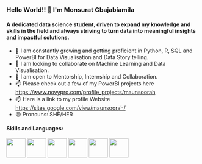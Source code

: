 ### Hello World!! 👋  I'm Monsurat Gbajabiamila

#### A dedicated data science student, driven to expand my knowledge and skills in the field and always striving to turn data into meaningful insights and impactful solutions.


- 🌱 I am constantly growing and getting proficient in Python, R, SQL and PowerBI for Data Visualisation and Data Story telling.
- 👯 I am looking to collaborate on Machine Learning and Data Visualisation.
- 🤔 I am open to Mentorship, Internship and Collaboration.
- 📫 Please check out a few of my PowerBI projects here https://www.novypro.com/profile_projects/maunsoorah 
- 📫 Here is a link to my profile Website https://sites.google.com/view/maunsoorah/
- 😄 Pronouns: SHE/HER

#### Skills and Languages:
<img src="https://user-images.githubusercontent.com/114883368/217717470-c17abf13-7ce9-4348-bb41-fd0bfdc4d6e9.png" width="50" height="50"> <img src="https://user-images.githubusercontent.com/114883368/217717618-88d5965b-95bb-4cda-803e-5d0d67e8ff51.png" width="50" height="50">
<img src="https://user-images.githubusercontent.com/114883368/217717763-46e9a061-b723-427a-b6a6-469c27d18c13.png" width="50" height="50">
<img src="https://user-images.githubusercontent.com/114883368/217717834-f0153895-4971-4c14-a4d0-6bf4bc0c0296.png" width="50" height="50">
<img src="https://user-images.githubusercontent.com/114883368/217717944-1d454fd6-99ad-40f2-8f3b-bf29afe5aa8e.png" width="50" height="50">
<img src="https://user-images.githubusercontent.com/114883368/217718574-dbcaeddd-e61e-4170-88a6-384f2bd7a7c3.png" width="50" height="50">
